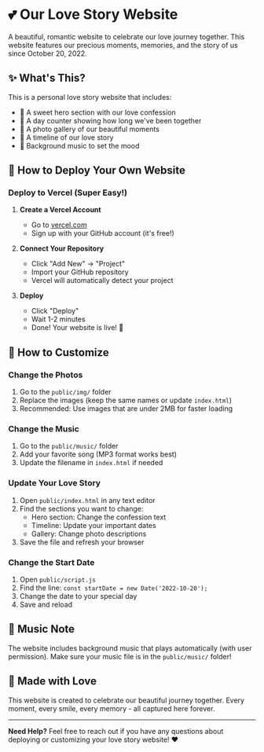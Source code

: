 # 💕 Our Love Story Website

A beautiful, romantic website to celebrate our love journey together. This website features our precious moments, memories, and the story of us since October 20, 2022.

## ✨ What's This?

This is a personal love story website that includes:

-   💑 A sweet hero section with our love confession
-   📅 A day counter showing how long we've been together
-   📸 A photo gallery of our beautiful moments
-   📖 A timeline of our love story
-   🎵 Background music to set the mood

## 🚀 How to Deploy Your Own Website

### Deploy to Vercel (Super Easy!)

1. **Create a Vercel Account**

    - Go to [vercel.com](https://vercel.com)
    - Sign up with your GitHub account (it's free!)

2. **Connect Your Repository**

    - Click "Add New" → "Project"
    - Import your GitHub repository
    - Vercel will automatically detect your project

3. **Deploy**
    - Click "Deploy"
    - Wait 1-2 minutes
    - Done! Your website is live! 🎉

## 🎨 How to Customize

### Change the Photos

1. Go to the `public/img/` folder
2. Replace the images (keep the same names or update `index.html`)
3. Recommended: Use images that are under 2MB for faster loading

### Change the Music

1. Go to the `public/music/` folder
2. Add your favorite song (MP3 format works best)
3. Update the filename in `index.html` if needed

### Update Your Love Story

1. Open `public/index.html` in any text editor
2. Find the sections you want to change:
    - Hero section: Change the confession text
    - Timeline: Update your important dates
    - Gallery: Change photo descriptions
3. Save the file and refresh your browser

### Change the Start Date

1. Open `public/script.js`
2. Find the line: `const startDate = new Date('2022-10-20');`
3. Change the date to your special day
4. Save and reload

## 🎵 Music Note

The website includes background music that plays automatically (with user permission). Make sure your music file is in the `public/music/` folder!

## 💝 Made with Love

This website is created to celebrate our beautiful journey together. Every moment, every smile, every memory - all captured here forever.

---

**Need Help?** Feel free to reach out if you have any questions about deploying or customizing your love story website! ❤️
